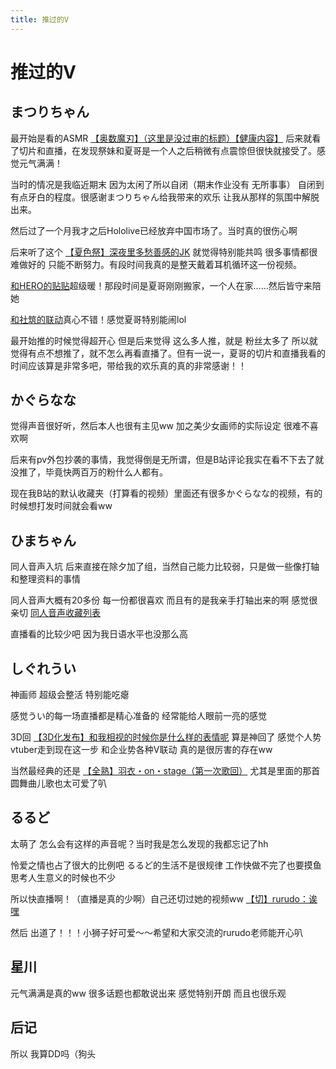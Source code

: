 ```yaml
---
title: 推过的V
---
```


# 推过的V

## まつりちゃん

最开始是看的ASMR [【奥数魔刃】（这里是没过审的标题）【健康内容】](https://www.bilibili.com/video/BV1H4411t7Hm) 后来就看了切片和直播，在发现祭妹和夏哥是一个人之后稍微有点震惊但很快就接受了。感觉元气满满！

当时的情况是我临近期末 因为太闲了所以自闭（期末作业没有 无所事事） 自闭到有点牙白的程度。很感谢まつりちゃん给我带来的欢乐 让我从那样的氛围中解脱出来。

然后过了一个月我才之后Hololive已经放弃中国市场了。当时真的很伤心啊

后来听了这个 [【夏色祭】深夜里多愁善感的JK](https://www.bilibili.com/video/BV1yJ411c7U6) 就觉得特别能共鸣 很多事情都很难做好的 只能不断努力。有段时间我真的是整天戴着耳机循环这一份视频。

[和HERO的贴贴](https://space.bilibili.com/24502827/favlist?fid=1138677427)超级暖！那段时间是夏哥刚刚搬家，一个人在家……然后皆守来陪她

[和社筑的联动](https://space.bilibili.com/24502827/favlist?fid=1138707427)真心不错！感觉夏哥特别能闹lol

最开始推的时候觉得超开心 但是后来觉得 这么多人推，就是 粉丝太多了 所以就觉得有点不想推了，就不怎么再看直播了。但有一说一，夏哥的切片和直播我看的时间应该算是非常多吧，带给我的欢乐真的真的非常感谢！！

## かぐらなな

觉得声音很好听，然后本人也很有主见ww 加之美少女画师的实际设定 很难不喜欢啊

后来有pv外包抄袭的事情，我觉得倒是无所谓，但是B站评论我实在看不下去了就没推了，毕竟快两百万的粉什么人都有。

现在我B站的默认收藏夹（打算看的视频）里面还有很多かぐらなな的视频，有的时候想打发时间就会看ww

## ひまちゃん

同人音声入坑 后来直接在除夕加了组，当然自己能力比较弱，只是做一些像打轴和整理资料的事情

同人音声大概有20多份 每一份都很喜欢 而且有的是我亲手打轴出来的啊 感觉很亲切 [同人音声收藏列表](https://space.bilibili.com/1940246442/favlist?fid=1176841042)

直播看的比较少吧 因为我日语水平也没那么高

## しぐれうい

神画师 超级会整活 特别能吃瘪

感觉うい的每一场直播都是精心准备的 经常能给人眼前一亮的感觉

3D回 [【3D化发布】和我相视的时候你是什么样的表情呢](https://www.bilibili.com/video/BV1TS4y1f7fy) 算是神回了 感觉个人势vtuber走到现在这一步 和企业势各种V联动 真的是很厉害的存在ww

当然最经典的还是 [【全熟】羽衣・on・stage（第一次歌回）](https://www.bilibili.com/video/BV1FQ4y1M7ef) 尤其是里面的那首圆舞曲儿歌也太可爱了叭

## るるど

太萌了 怎么会有这样的声音呢？当时我是怎么发现的我都忘记了hh

怜爱之情也占了很大的比例吧 るるど的生活不是很规律 工作快做不完了也要摸鱼 思考人生意义的时候也不少

所以快直播啊！（直播是真的少啊）自己还切过她的视频ww [【切】rurudo：诶嘿](https://www.bilibili.com/video/BV1pR4y1u7y6)

然后 出道了！！！小狮子好可爱～～希望和大家交流的rurudo老师能开心叭

## 星川

元气满满是真的ww 很多话题也都敢说出来 感觉特别开朗 而且也很乐观

## 后记

所以 我算DD吗（狗头
